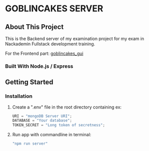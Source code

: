 # GOBLINCAKES SERVER

## About This Project

This is the Backend server of my examination project for my exam in Nackademin Fullstack development training.

For the Frontend part: [goblincakes_gui](https://github.com/KennethEllebring/goblincakes_gui "goblincakes frontend part")

### Built With Node.js / Express

## Getting Started

### Installation

1. Create a ".env" file in the root directory containing ex:

   ```js
   URI = "mongoDB Server URI";
   DATABASE = "Your database";
   TOKEN_SECRET = "Long token of secretness";
   ```

2. Run app with commandline in terminal:

   ```js
   "npm run server"
   ```  
